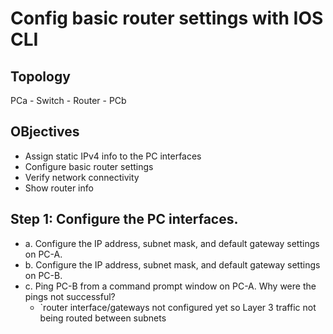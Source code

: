 # Config basic router settings with IOS CLI

## Topology

PCa - Switch - Router - PCb

## OBjectives

- Assign static IPv4 info to the PC interfaces
- Configure basic router settings
- Verify network connectivity
- Show router info

## Step 1: Configure the PC interfaces.

- a. Configure the IP address, subnet mask, and default gateway settings on PC-A.
- b. Configure the IP address, subnet mask, and default gateway settings on PC-B.
- c. Ping PC-B from a command prompt window on PC-A.
Why were the pings not successful?
  - `router interface/gateways not configured yet so Layer 3 traffic not being routed between subnets